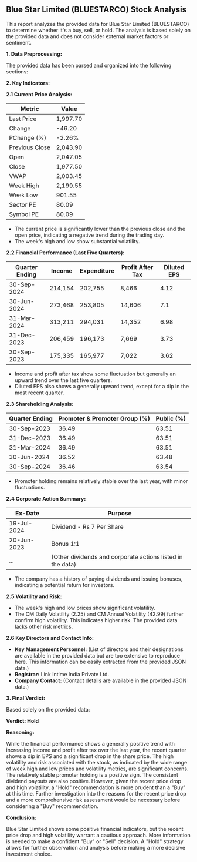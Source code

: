 ## Blue Star Limited (BLUESTARCO) Stock Analysis

This report analyzes the provided data for Blue Star Limited (BLUESTARCO) to determine whether it's a buy, sell, or hold.  The analysis is based solely on the provided data and does not consider external market factors or sentiment.

**1. Data Preprocessing:**

The provided data has been parsed and organized into the following sections:

**2. Key Indicators:**

**2.1 Current Price Analysis:**

| Metric             | Value     |
|----------------------|-----------|
| Last Price          | 1,997.70  |
| Change              | -46.20    |
| PChange (%)         | -2.26%    |
| Previous Close      | 2,043.90  |
| Open                | 2,047.05  |
| Close               | 1,977.50  |
| VWAP                | 2,003.45  |
| Week High           | 2,199.55  |
| Week Low            | 901.55   |
| Sector PE           | 80.09     |
| Symbol PE           | 80.09     |


* The current price is significantly lower than the previous close and the open price, indicating a negative trend during the trading day.
* The week's high and low show substantial volatility.


**2.2 Financial Performance (Last Five Quarters):**

| Quarter Ending     | Income       | Expenditure  | Profit After Tax | Diluted EPS |
|----------------------|--------------|---------------|-------------------|-------------|
| 30-Sep-2024       | 214,154      | 202,755       | 8,466            | 4.12        |
| 30-Jun-2024        | 273,468      | 253,805       | 14,606           | 7.1         |
| 31-Mar-2024        | 313,211      | 294,031       | 14,352           | 6.98        |
| 31-Dec-2023        | 206,459      | 196,173       | 7,669            | 3.73        |
| 30-Sep-2023        | 175,335      | 165,977       | 7,022            | 3.62        |

* Income and profit after tax show some fluctuation but generally an upward trend over the last five quarters.
* Diluted EPS also shows a generally upward trend, except for a dip in the most recent quarter.


**2.3 Shareholding Analysis:**

| Quarter Ending     | Promoter & Promoter Group (%) | Public (%) |
|----------------------|-----------------------------|------------|
| 30-Sep-2023       | 36.49                         | 63.51      |
| 31-Dec-2023       | 36.49                         | 63.51      |
| 31-Mar-2024        | 36.49                         | 63.51      |
| 30-Jun-2024        | 36.52                         | 63.48      |
| 30-Sep-2024       | 36.46                         | 63.54      |

* Promoter holding remains relatively stable over the last year, with minor fluctuations.


**2.4 Corporate Action Summary:**

| Ex-Date     | Purpose                                      |
|-------------|----------------------------------------------|
| 19-Jul-2024 | Dividend - Rs 7 Per Share                     |
| 20-Jun-2023 | Bonus 1:1                                     |
| ...         | (Other dividends and corporate actions listed in the data) |

* The company has a history of paying dividends and issuing bonuses, indicating a potential return for investors.


**2.5 Volatility and Risk:**

* The week's high and low prices show significant volatility.
* The CM Daily Volatility (2.25) and CM Annual Volatility (42.99) further confirm high volatility.  This indicates higher risk.  The provided data lacks other risk metrics.


**2.6 Key Directors and Contact Info:**

* **Key Management Personnel:**  (List of directors and their designations are available in the provided data but are too extensive to reproduce here.  This information can be easily extracted from the provided JSON data.)
* **Registrar:** Link Intime India Private Ltd.
* **Company Contact:**  (Contact details are available in the provided JSON data.)


**3. Final Verdict:**

Based solely on the provided data:

**Verdict: Hold**

**Reasoning:**

While the financial performance shows a generally positive trend with increasing income and profit after tax over the last year, the recent quarter shows a dip in EPS and a significant drop in the share price.  The high volatility and risk associated with the stock, as indicated by the wide range of week high and low prices and volatility metrics, are significant concerns.  The relatively stable promoter holding is a positive sign.  The consistent dividend payouts are also positive.  However, given the recent price drop and high volatility, a "Hold" recommendation is more prudent than a "Buy" at this time.  Further investigation into the reasons for the recent price drop and a more comprehensive risk assessment would be necessary before considering a "Buy" recommendation.

**Conclusion:**

Blue Star Limited shows some positive financial indicators, but the recent price drop and high volatility warrant a cautious approach.  More information is needed to make a confident "Buy" or "Sell" decision.  A "Hold" strategy allows for further observation and analysis before making a more decisive investment choice.
